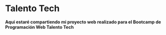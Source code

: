 # Talento Tech
**Aqui estaré compartiendo mi proyecto web realizado para el Bootcamp de Programación Web Talento Tech**
